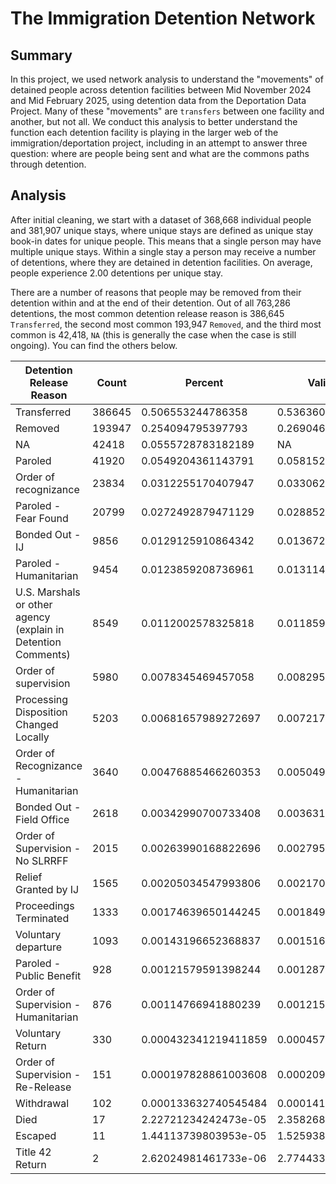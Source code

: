 # The Immigration Detention Network

## Summary
In this project, we used network analysis to understand the "movements" of detained people across detention facilities between Mid November 2024 and Mid February 2025, using detention data from the Deportation Data Project. Many of these "movements" are `transfers` between one facility and another, but not all. We conduct this analysis to better understand the function each detention facility is playing in the larger web of the immigration/deportation project, including in an attempt to answer three question: where are people being sent and what are the commons paths through detention.

## Analysis
After initial cleaning, we start with a dataset of 368,668 individual people and 381,907 unique stays, where unique stays are defined as unique stay book-in dates for unique people. This means that a single person may have multiple unique stays. Within a single stay a person may receive a number of detentions, where they are detained in detention facilities. On average, people experience 2.00 detentions per unique stay.

There are a number of reasons that people may be removed from their detention within and at the end of their detention. Out of all 763,286 detentions, the most common detention release reason is 386,645 `Transferred`, the second most common 193,947 `Removed`, and the third most common is 42,418, `NA` (this is generally the case when the case is still ongoing). You can find the others below.

|Detention Release Reason| Count | Percent | Valid Percent|
|---|---|---|---|
|Transferred|386645|0.506553244786358|0.536360332266101|
|Removed|193947|0.254094795397793|0.269046482851229|
|NA|42418|0.0555728783182189|NA|
|Paroled|41920|0.0549204361143791|0.0581521166149697|
|Order of recognizance|23834|0.0312255170407947|0.0330629185925856|
|Paroled - Fear Found|20799|0.0272492879471129|0.028852716447394|
|Bonded Out - IJ|9856|0.0129125910864342|0.0136724060438249|
|Paroled - Humanitarian|9454|0.0123859208736961|0.0131147450018589|
|U.S. Marshals or other agency (explain in Detention Comments)|8549|0.0112002578325818|0.0118593140491741|
|Order of supervision|5980|0.0078345469457058|0.00829555480337593|
|Processing Disposition Changed Locally|5203|0.00681657989272697|0.00721768756554598|
|Order of Recognizance - Humanitarian|3640|0.00476885466260353|0.00504946814118535|
|Bonded Out - Field Office|2618|0.00342990700733408|0.003631732855391|
|Order of Supervision - No SLRRFF|2015|0.00263990168822696|0.00279524129244189|
|Relief Granted by IJ|1565|0.00205034547993806|0.00217099385740524|
|Proceedings Terminated|1333|0.00174639650144245|0.00184915962423079|
|Voluntary departure|1093|0.00143196652368837|0.00151622765887791|
|Paroled - Public Benefit|928|0.00121579591398244|0.0012873369326978|
|Order of Supervision - Humanitarian|876|0.00114766941880239|0.00121520167353801|
|Voluntary Return|330|0.000432341219411859|0.00045778145236021|
|Order of Supervision - Re-Release|151|0.000197828861003608|0.000209469694867854|
|Withdrawal|102|0.000133632740545484|0.000141496085274974|
|Died|17|2.22721234242473e-05|2.35826808791623e-05|
|Escaped|11|1.44113739803953e-05|1.52593817453403e-05|
|Title 42 Return|2|2.62024981461733e-06|2.77443304460733e-06|
